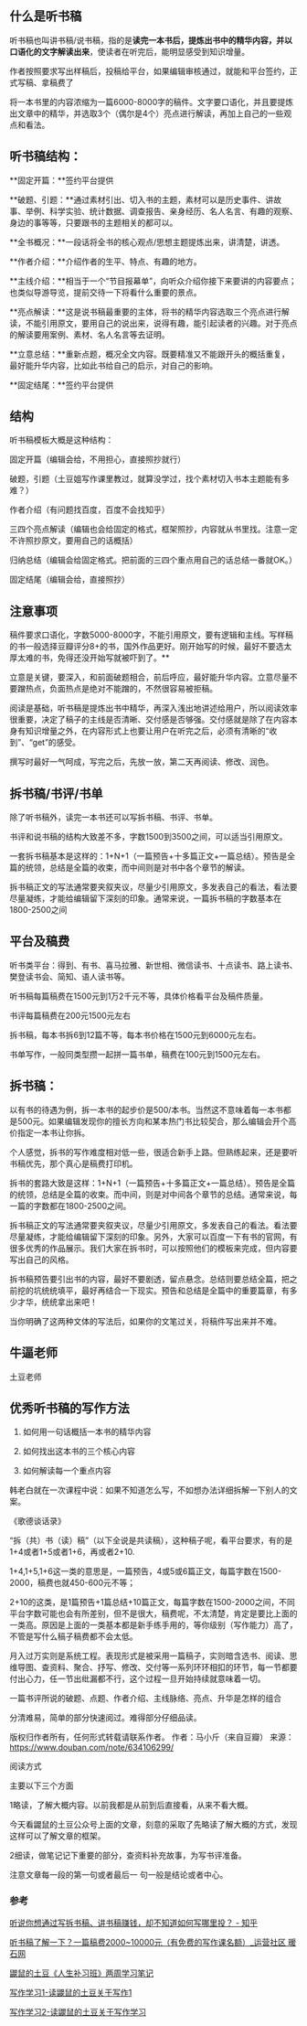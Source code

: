 
## 什么是听书稿

听书稿也叫讲书稿/说书稿，指的是**读完一本书后，提炼出书中的精华内容，并以口语化的文字解读出来**，使读者在听完后，能明显感受到知识增量。

作者按照要求写出样稿后，投稿给平台，如果编辑审核通过，就能和平台签约，正式写稿、拿稿费了

将一本书里的内容浓缩为一篇6000-8000字的稿件。文字要口语化，并且要提炼出文章中的精华，并选取3个（偶尔是4个）亮点进行解读，再加上自己的一些观点和看法。

## 听书稿结构：

**固定开篇：**签约平台提供

**破题、引题：**通过素材引出、切入书的主题，素材可以是历史事件、讲故事、举例、科学实验、统计数据、调查报告、亲身经历、名人名言、有趣的观察、身边的事等等，只要跟书的主题相关的都可以。

**全书概况：**一段话将全书的核心观点/思想主题提炼出来，讲清楚，讲透。

**作者介绍：**介绍作者的生平、特点、有趣的地方。

**主线介绍：**相当于一个“节目报幕单”，向听众介绍你接下来要讲的内容要点；也类似导游导览，提前交待一下将看什么重要的景点。

**亮点解读：**这是说书稿最重要的主体，将书的精华内容选取三个亮点进行解读，不能引用原文，要用自己的说出来，说得有趣，能引起读者的兴趣。对于亮点的解读要用案例、素材、名人名言等去证明。

**立意总结：**重新点题，概况全文内容。既要精准又不能跟开头的概括重复，最好能升华内容，比如此书给自己的启示，对自己的影响。

**固定结尾：**签约平台提供

## 结构

听书稿模板大概是这种结构：

固定开篇（编辑会给，不用担心，直接照抄就行）

破题，引题（土豆姐写作课里教过，就算没学过，找个素材切入书本主题能有多难？）

作者介绍（有问题找百度，百度不会找知乎）

三四个亮点解读（编辑也会给固定的格式，框架照抄，内容就从书里找。注意一定不许照抄原文，要用自己的话概括）

归纳总结（编辑会给固定格式。把前面的三四个重点用自己的话总结一番就OK。）

固定结尾（编辑会给，直接照抄）


## 注意事项

稿件要求口语化，字数5000-8000字，不能引用原文，要有逻辑和主线。写样稿的书一般选择豆瓣评分8+的书，国外作品更好。刚开始写的时候，最好不要选太厚太难的书，免得还没开始写就被吓到了。**

立意是关键，要深入，和前面破题相合，前后呼应，最好能升华内容。立意尽量不要蹭热点，负面热点是绝对不能蹭的，不然很容易被拒稿。

阅读是基础，听书稿是提炼出书中精华，再深入浅出地讲述给用户，所以阅读效率很重要，决定了稿子的主线是否清晰、交付感是否够强。交付感就是除了在内容本身有知识增量之外，在内容形式上也要让用户在听完之后，必须有清晰的“收到”、“get”的感受。

撰写时最好一气呵成，写完之后，先放一放，第二天再阅读、修改、润色。

## 拆书稿/书评/书单

除了听书稿外，读完一本书还可以写拆书稿、书评、书单。

书评和说书稿的结构大致差不多，字数1500到3500之间，可以适当引用原文。

一套拆书稿基本是这样的：1+N+1（一篇预告+十多篇正文+一篇总结）。预告是全篇的统领，总结是全篇的收束，而中间则是对书中各个章节的解读。

拆书稿正文的写法通常要夹叙夹议，尽量少引用原文，多发表自己的看法，看法要尽量凝练，才能给编辑留下深刻的印象。通常来说，一篇拆书稿的字数基本在1800-2500之间

## 平台及稿费

听书类平台：得到、有书、喜马拉雅、新世相、微信读书、十点读书、路上读书、樊登读书会、简知、语人读书等。

听书稿每篇稿费在1500元到1万2千元不等，具体价格看平台及稿件质量。

书评每篇稿费在200元1500元左右

拆书稿，每本书拆6到12篇不等，每本书价格在1500元到6000元左右。

书单写作，一般同类型攒一起拼一篇书单，稿费在100元到1500元左右。


## **拆书稿：**

以有书的待遇为例，拆一本书的起步价是500/本书。当然这不意味着每一本书都是500元。如果编辑发现你的擅长方向和某本热门书比较契合，那么编辑会开个高价指定一本书让你拆。

个人感觉，拆书的写作难度相对低一些，很适合新手上路。但熟练起来，还是要听书稿优先，那个真心是稿费打印机。

拆书的套路大致是这样：1+N+1（一篇预告+十多篇正文+一篇总结）。预告是全篇的统领，总结是全篇的收束。而中间，则是对中间各个章节的总结。通常来说，每一篇的字数都在1800-2500之间。

拆书稿正文的写法通常要夹叙夹议，尽量少引用原文，多发表自己的看法。看法要尽量凝练，才能给编辑留下深刻的印象。另外，大家可以百度一下有书的官网，有很多优秀的作品展示。我们大家在拆书时，可以按照他们的模板来完成，但内容要写出自己的风格。

拆书稿预告要引出书的内容，最好不要剧透，留点悬念。总结则要总结全篇，把之前挖的坑统统填平，最好再结合一下现实。预告和总结是全篇中的重要篇章，有多少才华，统统拿出来吧！

当你明确了这两种文体的写法后，如果你的文笔过关，将稿件写出来并不难。

## 牛逼老师

土豆老师


## 优秀听书稿的写作方法

1. 如何用一句话概括一本书的精华内容

2. 如何找出这本书的三个核心内容

3. 如何解读每一个重点内容


韩老白就在一次课程中说：如果不知道怎么写，不如想办法详细拆解一下别人的文案。

《歌德谈话录》

“拆（共）书（读）稿”（以下全说是共读稿），这种稿子呢，看平台要求，有的是1+4或者1+5或者1+6，再或者2+10.

1+4,1+5,1+6这一类的意思是，一篇预告，4或5或6篇正文，每篇字数在1500-2000，稿费也就450-600元不等；

2+10的这类，是1篇预告+1篇总结+10篇正文，每篇字数在1500-2000之间，不同平台字数可能也会有所差别，但不是很大，稿费呢，不太清楚，肯定是要比上面的一类高。原因是上面的一类基本都是新手练手用的，等你级别（写作能力）高了，不管是写什么稿子稿费都不会太低。



月入过万实则是系统工程。表现形式是被采用一篇稿子，实则暗含选书、阅读、思维导图、查资料、聚合、抒写、修改、交付等一系列环环相扣的环节，每一节都要付出心力，任一节出纰漏都不行，这个过程一旦开始持续就意味着一切。


一篇书评所说的破题、点题、作者介绍、主线脉络、亮点、升华是怎样的组合

分清难易，简单的部分快速阅过。难得部分仔细品读。

版权归作者所有，任何形式转载请联系作者。
作者：马小斤（来自豆瓣）
来源：https://www.douban.com/note/634106299/

阅读方式

主要以下三个方面

1略读，了解大概内容。以前我都是从前到后直接看，从来不看大概。

今天看鼹鼠的土豆公众号上面的文章，刻意的采取了先略读了解大概的方式，发现这样可以了解文章的框架。

2细读，做笔记记下重要的部分，查资料补充故事，为写书评准备。

注意文章每一段的第一句或者最后一 句一般是结论或者中心。

### 参考

[听说你想通过写拆书稿、讲书稿赚钱，却不知道如何写哪里投？ - 知乎](https://zhuanlan.zhihu.com/p/44154937)


[听书稿了解一下？一篇稿费2000~10000元（有免费的写作课名额）_运营社区 暖石网](https://www.nuanshi100.com/question/54668546)

[鼹鼠的土豆《人生补习班》两周学习笔记](https://www.douban.com/note/662208259/)

[写作学习1-读鼹鼠的土豆关于写作1](https://www.douban.com/note/633904686/)

[写作学习2-读鼹鼠的土豆关于写作学习](https://www.douban.com/note/634106299/)
<!--stackedit_data:
eyJoaXN0b3J5IjpbODU2MzcyOTE0XX0=
-->